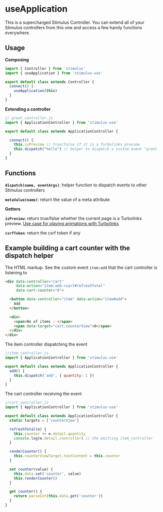 # useApplication

This is a supercharged Stimulus Controller. You can extend all of your Stimulus controllers from this one and access a few handy functions everywhere.

## Usage

**Composing**

```js
import { Controller } from 'stimulus'
import { useApplication } from 'stimulus-use'

export default class extends Controller {
  connect() {
    useApplication(this)
  }
}
```

**Extending a controller**

```js
// greet_controller.js
import { ApplicationController } from 'stimulus-use'

export default class extends ApplicationController {

  connect() {
    this.isPreview // true/false if it is a Turbolinks preview
    this.dispatch("hello") // helper to dispatch a custom event "greet:hello" to other Stimulus controllers
  }
}
```

## Functions

**`dispatch(name, eventArgs)`**: helper function to dispatch events to other Stimulus controllers

**`metaValue(name)`**: return the value of a meta attribute

**Getters**

**`isPreview`**: return true/false whether the current page is a Turbolinks preview. [Use case for playing animations with Turbolinks](https://dev.to/adrienpoly/animations-with-turbolinks-and-stimulus-4862)

**`csrfToken`**: return the csrf token if any


## Example building a cart counter with the dispatch helper

The HTML markup. See the custom event `item:add` that the cart controller is listening to

```html
<div data-controller="cart"
     data-action="item:add->cart#refreshTotal"
     data-cart-counter="0">

  <button data-controller="item" data-action="item#add">
    Add
  </button>

  <div>
    <span>No of items : </span>
    <span data-target="cart.counterView">0</span>
  </div>
</div>
```

The item controller dispatching the event

```js
//item_controller.js
import { ApplicationController } from 'stimulus-use'

export default class extends ApplicationController {
  add() {
    this.dispatch('add', { quantity: 1 })
  }
}
```

The cart controller receiving the event

```js
//cart_controller.js
import { ApplicationController } from 'stimulus-use'

export default class extends ApplicationController {
  static targets = ['counterView']

  refreshTotal(e) {
    this.counter += e.detail.quantity
    console.log(e.detail.controller) // the emitting item_controller
  }

  renderCounter() {
    this.counterViewTarget.textContent = this.counter
  }

  set counter(value) {
    this.data.set('counter', value)
    this.renderCounter()
  }

  get counter() {
    return parseInt(this.data.get('counter'))
  }
}
```
